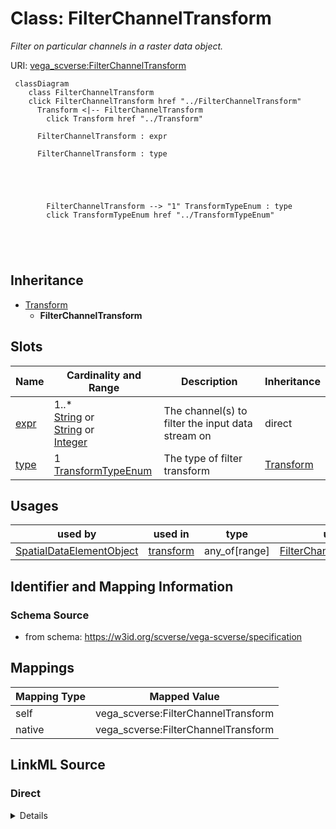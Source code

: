 

# Class: FilterChannelTransform 


_Filter on particular channels in a raster data object._





URI: [vega_scverse:FilterChannelTransform](https://w3id.org/scverse/vega-scverse/FilterChannelTransform)






```mermaid
 classDiagram
    class FilterChannelTransform
    click FilterChannelTransform href "../FilterChannelTransform"
      Transform <|-- FilterChannelTransform
        click Transform href "../Transform"
      
      FilterChannelTransform : expr
        
      FilterChannelTransform : type
        
          
    
        
        
        FilterChannelTransform --> "1" TransformTypeEnum : type
        click TransformTypeEnum href "../TransformTypeEnum"
    

        
      
```





## Inheritance
* [Transform](Transform.md)
    * **FilterChannelTransform**



## Slots

| Name | Cardinality and Range | Description | Inheritance |
| ---  | --- | --- | --- |
| [expr](expr.md) | 1..* <br/> [String](String.md)&nbsp;or&nbsp;<br />[String](String.md)&nbsp;or&nbsp;<br />[Integer](Integer.md) | The channel(s) to filter the input data stream on | direct |
| [type](type.md) | 1 <br/> [TransformTypeEnum](TransformTypeEnum.md) | The type of filter transform | [Transform](Transform.md) |





## Usages

| used by | used in | type | used |
| ---  | --- | --- | --- |
| [SpatialDataElementObject](SpatialDataElementObject.md) | [transform](transform.md) | any_of[range] | [FilterChannelTransform](FilterChannelTransform.md) |






## Identifier and Mapping Information







### Schema Source


* from schema: https://w3id.org/scverse/vega-scverse/specification




## Mappings

| Mapping Type | Mapped Value |
| ---  | ---  |
| self | vega_scverse:FilterChannelTransform |
| native | vega_scverse:FilterChannelTransform |







## LinkML Source

<!-- TODO: investigate https://stackoverflow.com/questions/37606292/how-to-create-tabbed-code-blocks-in-mkdocs-or-sphinx -->

### Direct

<details>
```yaml
name: FilterChannelTransform
description: Filter on particular channels in a raster data object.
from_schema: https://w3id.org/scverse/vega-scverse/specification
is_a: Transform
slot_usage:
  type:
    name: type
    description: 'The type of filter transform. ''filter_element'' will filter / select
      a particular element from a data source,

      ''filter_cs'' will select the coordinate system in which the element should
      be visualized and ''filter_scale''

      will select the scale of a multiscale raster data element.'
    equals_string: filter_channel
attributes:
  expr:
    name: expr
    description: 'The channel(s) to filter the input data stream on. Either a list
      of integers that correspond to the channel

      indices or list of strings that refer to the name of the channels. Preferably,
      it SHOULD be the latter to

      prevent a different context when ordering of the channels changes.'
    from_schema: https://w3id.org/scverse/vega-scverse/data
    domain_of:
    - FilterTransform
    - FilterChannelTransform
    - NormalizationFormulaTransform
    required: true
    multivalued: true
    any_of:
    - range: string
    - range: integer

```
</details>

### Induced

<details>
```yaml
name: FilterChannelTransform
description: Filter on particular channels in a raster data object.
from_schema: https://w3id.org/scverse/vega-scverse/specification
is_a: Transform
slot_usage:
  type:
    name: type
    description: 'The type of filter transform. ''filter_element'' will filter / select
      a particular element from a data source,

      ''filter_cs'' will select the coordinate system in which the element should
      be visualized and ''filter_scale''

      will select the scale of a multiscale raster data element.'
    equals_string: filter_channel
attributes:
  expr:
    name: expr
    description: 'The channel(s) to filter the input data stream on. Either a list
      of integers that correspond to the channel

      indices or list of strings that refer to the name of the channels. Preferably,
      it SHOULD be the latter to

      prevent a different context when ordering of the channels changes.'
    from_schema: https://w3id.org/scverse/vega-scverse/data
    alias: expr
    owner: FilterChannelTransform
    domain_of:
    - FilterTransform
    - FilterChannelTransform
    - NormalizationFormulaTransform
    range: string
    required: true
    multivalued: true
    any_of:
    - range: string
    - range: integer
  type:
    name: type
    description: 'The type of filter transform. ''filter_element'' will filter / select
      a particular element from a data source,

      ''filter_cs'' will select the coordinate system in which the element should
      be visualized and ''filter_scale''

      will select the scale of a multiscale raster data element.'
    from_schema: https://w3id.org/scverse/vega-scverse/data
    rank: 1000
    alias: type
    owner: FilterChannelTransform
    domain_of:
    - Transform
    - Format
    - Scale
    - Legend
    - Mark
    - TextMark
    - GroupMark
    range: TransformTypeEnum
    required: true
    equals_string: filter_channel

```
</details>